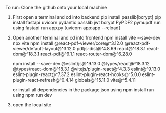 To run:
Clone the github onto your local machine 
1) First open a terminal and cd into backend
    pip install passlib[bcrypt]
    pip install fastapi uvicorn pydantic passlib jwt bcrypt PyPDF2 pymupdf
    run using fastapi run app.py [uvicorn app:app --reload]

2) Open another terminal and cd into frontend
    npm install vite --save-dev
    npx vite
    npm install @react-pdf-viewer/core@^3.12.0 @react-pdf-viewer/default-layout@^3.12.0 pdfjs-dist@^4.8.69 react@^18.3.1 react-dom@^18.3.1 react-pdf@^9.1.1 react-router-dom@^6.28.0

    npm install --save-dev @eslint/js@^9.13.0 @types/react@^18.3.12 @types/react-dom@^18.3.1 @vitejs/plugin-react@^4.3.3 eslint@^9.13.0 eslint-plugin-react@^7.37.2 eslint-plugin-react-hooks@^5.0.0 eslint-plugin-react-refresh@^0.4.14 globals@^15.11.0 vite@^5.4.11
    
    or install all dependencies in the package.json using npm install
    run using npm run dev

3) open the local site 
